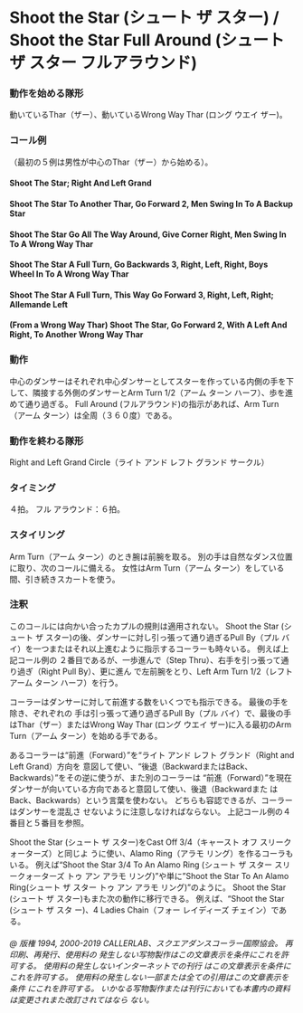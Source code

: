 
# Shoot the Star (シュート ザ スター) / Shoot the Star Full Around (シュート ザ スター フルアラウンド)

### 動作を始める隊形

動いているThar（ザー）、動いているWrong Way Thar (ロング ウエイ ザー)。

### コール例
 （最初の５例は男性が中心のThar（ザー）から始める）。
#### Shoot The Star; Right And Left Grand
#### Shoot The Star To Another Thar, Go Forward 2, Men Swing In To A Backup Star
#### Shoot The Star Go All The Way Around, Give Corner Right, Men Swing In To A Wrong Way Thar
#### Shoot The Star A Full Turn, Go Backwards 3, Right, Left, Right, Boys Wheel In To A Wrong Way Thar
#### Shoot The Star A Full Turn, This Way Go Forward 3, Right, Left, Right; Allemande Left
#### (From a Wrong Way Thar) Shoot The Star, Go Forward 2, With A Left And Right, To Another Wrong Way Thar

### 動作

中心のダンサーはそれぞれ中心ダンサーとしてスターを作っている内側の手を下して、隣接する外側のダンサーとArm Turn 1/2（アーム ターン ハーフ）、歩を進めて通り過ぎる。 Full Around (フルアラウンド)の指示があれば、Arm Turn（アーム ターン）は全周（３６０度）である。

### 動作を終わる隊形

Right and Left Grand Circle（ライト アンド レフト グランド サークル）

### タイミング

４拍。 フル アラウンド：６拍。

### スタイリング

Arm Turn（アーム ターン）のとき腕は前腕を取る。 別の手は自然なダンス位置に取り、次のコールに備える。 女性はArm Turn（アーム ターン）をしている間、引き続きスカートを使う。

### 注釈

このコ－ルには向かい合ったカプルの規則は適用されない。
Shoot the Star (シュート ザ スター)の後、ダンサーに対し引っ張って通り過ぎるPull By（プル バイ）を一つまたはそれ以上進むように指示するコーラーも時々いる。 例えば上記コール例の
２番目であるが、一歩進んで（Step Thru）、右手を引っ張って通り過ぎ（Right Pull By）、更に進ん
で左前腕をとり、Left Arm Turn 1/2（レフト アーム ターン ハーフ）を行う。

コーラーはダンサーに対して前進する数をいくつでも指示できる。 最後の手を除き、ぞれぞれの
手は引っ張って通り過ぎるPull By（プル バイ）で、最後の手はThar（ザー）またはWrong Way
Thar (ロング ウエイ ザー)に入る最初のArm Turn（アーム ターン）を始める手である。

あるコーラーは“前進（Forward）”を“ライト アンド レフト グランド（Right and Left Grand）方向を
意図して使い、“後退（BackwardまたはBack、Backwards）”をその逆に使うが、また別のコーラーは
“前進（Forward）”を現在ダンサーが向いている方向であると意図して使い、後退（Backwardまた
はBack、Backwards）という言葉を使わない。 どちらも容認できるが、コーラーはダンサーを混乱さ
せないように注意しなければならない。 上記コール例の４番目と５番目を参照。

Shoot the Star (シュート ザ スター)をCast Off 3/4（キャースト オフ スリークォーターズ）と同じよ
うに使い、Alamo Ring（アラモ リング）を作るコーラもいる。 例えば“Shoot the Star 3/4 To An
Alamo Ring (シュート ザ スター スリークォーターズ トゥ アン アラモ リング)”や単に”Shoot the
Star To An Alamo Ring(シュート ザ スター トゥ アン アラモ リング)”のように。 Shoot the Star
(シュート ザ スター)もまた次の動作に移行できる。 例えば、“Shoot the Star (シュート ザ スタ
ー)、4 Ladies Chain（フォー レイディーズ チェイン）である。

###### @ 版権 1994, 2000-2019 CALLERLAB、スクエアダンスコーラー国際協会。 再印刷、再発行、使用料の 発生しない写物製作はこの文章表示を条件にこれを許可する。 使用料の発生しないインターネットでの刊行 はこの文章表示を条件にこれを許可する。 使用料の発生しない一部または全ての引用はこの文章表示を条件 にこれを許可する。 いかなる写物製作または刊行においても本書内の資料は変更されまた改訂されてはなら ない。
